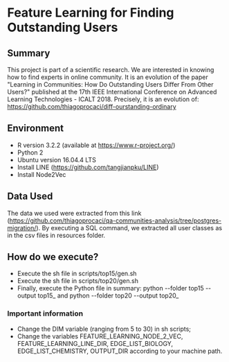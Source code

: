 # Feature Learning for Finding Outstanding Users


## Summary
This project is part of a scientific research. We are interested in knowing how to find experts in online community.
It is an evolution of the paper "Learning in Communities: How Do Outstanding Users Differ From Other Users?" published at the 17th IEEE International Conference on Advanced Learning Technologies - ICALT 2018.
Precisely, it is an evolution of: https://github.com/thiagoprocaci/diff-ourstanding-ordinary

## Environment

- R version 3.2.2 (available at https://www.r-project.org/)
- Python 2
- Ubuntu version 16.04.4 LTS
- Install LINE (https://github.com/tangjianpku/LINE)
- Install Node2Vec


## Data Used

The data we used were extracted from this link (https://github.com/thiagoprocaci/qa-communities-analysis/tree/postgres-migration/).
By executing a SQL command, we extracted all user classes as in the csv files in resources folder.


## How do we execute?

- Execute the sh file in scripts/top15/gen.sh
- Execute the sh file in scripts/top20/gen.sh
- Finally, execute the Python file in summary: python --folder top15 --output top15_ and python --folder top20 --output top20_

### Important information

- Change the DIM variable (ranging from 5 to 30) in sh scripts;
- Change the variables FEATURE_LEARNING_NODE_2_VEC, FEATURE_LEARNING_LINE_DIR, EDGE_LIST_BIOLOGY, EDGE_LIST_CHEMISTRY, OUTPUT_DIR according to your machine path.

